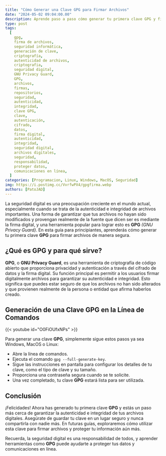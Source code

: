 ```yaml
---
title: "Cómo Generar una Clave GPG para Firmar Archivos"
date: "2024-05-02 09:04:00.00"
description: Aprende paso a paso cómo generar tu primera clave GPG y firmar archivos para garantizar su autenticidad e integridad. Instrucciones para Windows, macOS y Linux incluidas.
type: post
tags:
  [
    gpg,
    firma de archivos,
    seguridad informática,
    generación de clave,
    criptografía,
    autenticidad de archivos,
    criptografia,
    seguridad digital,
    GNU Privacy Guard,
    GPG,
    archivos,
    firmas,
    repositorios,
    seguridad,
    autenticidad,
    integridad,
    clave GPG,
    clave,
    autenticación,
    cifrado,
    datos,
    firma digital,
    autenticidad,
    integridad,
    seguridad digital,
    archivos digitales,
    seguridad,
    responsabilidad,
    proteger datos,
    comunicaciones en línea,
  ]
categories: [Programacion, Linux, Windows, MacOS, Seguridad]
img: https://i.postimg.cc/VvrfwPX4/gpgfirma.webp
authors: [PatoJAD]
---
```


La seguridad digital es una preocupación creciente en el mundo actual, especialmente cuando se trata de la autenticidad e integridad de archivos importantes. Una forma de garantizar que tus archivos no hayan sido modificados y provengan realmente de la fuente que dicen ser es mediante la firma digital, y una herramienta popular para lograr esto es **GPG** _(GNU Privacy Guard)_. En esta guía para principiantes, aprenderás cómo generar tu primera clave **GPG** para firmar archivos de manera segura.

## ¿Qué es GPG y para qué sirve?

**GPG**, o **GNU Privacy Guard**, es una herramienta de criptografía de código abierto que proporciona privacidad y autenticación a través del cifrado de datos y la firma digital. Su función principal es permitir a los usuarios firmar digitalmente archivos para garantizar su autenticidad e integridad. Esto significa que puedes estar seguro de que los archivos no han sido alterados y que provienen realmente de la persona o entidad que afirma haberlos creado.

## Generación de una Clave GPG en la Línea de Comandos

{{< youtube id="O0FiOUfxNPs" >}}

Para generar una clave **GPG**, simplemente sigue estos pasos ya sea Windows, MacOS o Linux:

* Abre la línea de comandos.
* Ejecuta el comando `gpg --full-generate-key`.
* Sigue las instrucciones en pantalla para configurar los detalles de tu clave, como el tipo de clave y su tamaño.
* Proporciona una contraseña segura cuando se te solicite.
* Una vez completado, tu clave **GPG** estará lista para ser utilizada.

## Conclusión

¡Felicidades! Ahora has generado tu primera clave **GPG** y estás un paso más cerca de garantizar la autenticidad e integridad de tus archivos digitales. Asegúrate de guardar tu clave en un lugar seguro y nunca compartirla con nadie más. En futuras guías, exploraremos cómo utilizar esta clave para firmar archivos y proteger tu información aún más.

Recuerda, la seguridad digital es una responsabilidad de todos, y aprender herramientas como **GPG** puede ayudarte a proteger tus datos y comunicaciones en línea.
